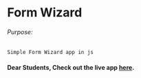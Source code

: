 # Form Wizard

###### Purpose:
    Simple Form Wizard app in js

#### Dear Students, Check out the live app [here](https://priyanka23-brs.github.io/Form-Wizard/).
